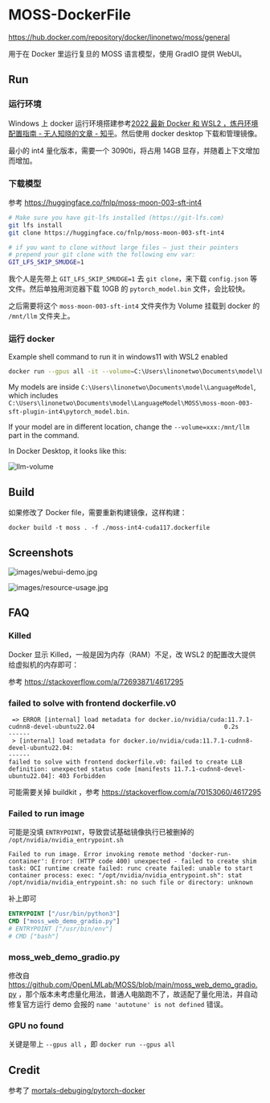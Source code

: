# MOSS-DockerFile

https://hub.docker.com/repository/docker/linonetwo/moss/general

用于在 Docker 里运行复旦的 MOSS 语言模型，使用 GradIO 提供 WebUI。

## Run

### 运行环境

Windows 上 docker 运行环境搭建参考[2022 最新 Docker 和 WSL2 ，炼丹环境配置指南 - 无人知晓的文章 - 知乎](https://zhuanlan.zhihu.com/p/543280130)。然后使用 docker desktop 下载和管理镜像。

最小的 int4 量化版本，需要一个 3090ti，将占用 14GB 显存，并随着上下文增加而增加。

### 下载模型

参考 https://huggingface.co/fnlp/moss-moon-003-sft-int4

```sh
# Make sure you have git-lfs installed (https://git-lfs.com)
git lfs install
git clone https://huggingface.co/fnlp/moss-moon-003-sft-int4

# if you want to clone without large files – just their pointers
# prepend your git clone with the following env var:
GIT_LFS_SKIP_SMUDGE=1
```

我个人是先带上 `GIT_LFS_SKIP_SMUDGE=1` 去 `git clone`，来下载 `config.json` 等文件。然后单独用浏览器下载 10GB 的 `pytorch_model.bin` 文件，会比较快。

之后需要将这个 `moss-moon-003-sft-int4` 文件夹作为 Volume 挂载到 docker 的 `/mnt/llm` 文件夹上。

### 运行 docker

Example shell command to run it in windows11 with WSL2 enabled

```sh
docker run --gpus all -it --volume=C:\Users\linonetwo\Documents\model\LanguageModel:/mnt/llm -d moss:latest
```

My models are inside `C:\Users\linonetwo\Documents\model\LanguageModel`, which includes `C:\Users\linonetwo\Documents\model\LanguageModel\MOSS\moss-moon-003-sft-plugin-int4\pytorch_model.bin`.

If your model are in different location, change the `--volume=xxx:/mnt/llm` part in the command.

In Docker Desktop, it looks like this:

![llm-volume](images/llm-volume.png)

## Build

如果修改了 Docker file，需要重新构建镜像，这样构建：

```shell
docker build -t moss . -f ./moss-int4-cuda117.dockerfile
```

## Screenshots

![images/webui-demo.jpg](./images/webui-demo.jpg)

![images/resource-usage.jpg](./images/resource-usage.jpg)

## FAQ

### Killed

Docker 显示 Killed，一般是因为内存（RAM）不足，改 WSL2 的配置改大提供给虚拟机的内存即可：

参考 https://stackoverflow.com/a/72693871/4617295

### failed to solve with frontend dockerfile.v0

```log
 => ERROR [internal] load metadata for docker.io/nvidia/cuda:11.7.1-cudnn8-devel-ubuntu22.04                                    0.2s
------
 > [internal] load metadata for docker.io/nvidia/cuda:11.7.1-cudnn8-devel-ubuntu22.04:
------
failed to solve with frontend dockerfile.v0: failed to create LLB definition: unexpected status code [manifests 11.7.1-cudnn8-devel-ubuntu22.04]: 403 Forbidden
```

可能需要关掉 buildkit ，参考 https://stackoverflow.com/a/70153060/4617295

### Failed to run image

可能是没填 `ENTRYPOINT`，导致尝试基础镜像执行已被删掉的 `/opt/nvidia/nvidia_entrypoint.sh`

```log
Failed to run image. Error invoking remote method 'docker-run-container': Error: (HTTP code 400) unexpected - failed to create shim task: OCI runtime create failed: runc create failed: unable to start container process: exec: "/opt/nvidia/nvidia_entrypoint.sh": stat /opt/nvidia/nvidia_entrypoint.sh: no such file or directory: unknown
```

补上即可

```dockerfile
ENTRYPOINT ["/usr/bin/python3"]
CMD ["moss_web_demo_gradio.py"]
# ENTRYPOINT ["/usr/bin/env"]
# CMD ["bash"]
```

### moss_web_demo_gradio.py

修改自 https://github.com/OpenLMLab/MOSS/blob/main/moss_web_demo_gradio.py ，那个版本未考虑量化用法，普通人电脑跑不了，故适配了量化用法，并自动修复官方运行 demo 会报的 `name 'autotune' is not defined` 错误。

### GPU no found

关键是带上 `--gpus all` ，即 `docker run --gpus all`

## Credit

参考了 [mortals-debuging/pytorch-docker](https://github.com/mortals-debuging/pytorch-docker)
